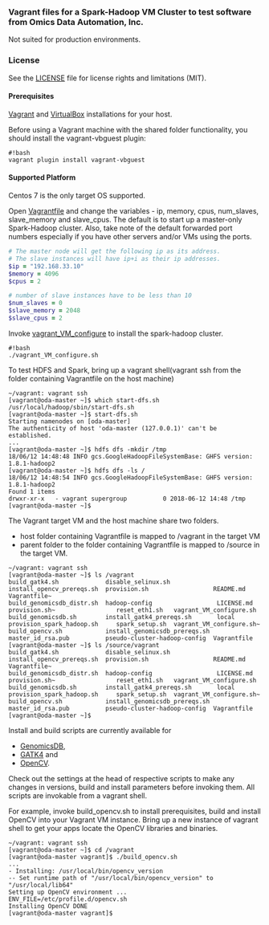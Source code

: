 ### Vagrant files for a Spark-Hadoop VM Cluster to test software from Omics Data Automation, Inc.
Not suited for production environments.

### License
See the [LICENSE](LICENSE.md) file for license rights and limitations (MIT).

#### Prerequisites
[Vagrant](https://www.vagrantup.com/downloads.html) and [VirtualBox](https://www.virtualbox.org/wiki/Downloads) installations for your host.

Before using a Vagrant machine with the shared folder functionality, you should install the 
vagrant-vbguest plugin:
```
#!bash
vagrant plugin install vagrant-vbguest
```

#### Supported Platform
Centos 7 is the only target OS supported.

Open [Vagrantfile](Vagrantfile) and change the variables - ip, memory, cpus, num_slaves, slave_memory and slave_cpus. The default is to start up a master-only Spark-Hadoop cluster. Also, take note of the default forwarded port numbers especially if you have other servers and/or VMs using the ports.
```ruby
# The master node will get the following ip as its address.
# The slave instances will have ip+i as their ip addresses.
$ip = "192.168.33.10"
$memory = 4096
$cpus = 2

# number of slave instances have to be less than 10
$num_slaves = 0
$slave_memory = 2048
$slave_cpus = 2
```

Invoke [vagrant_VM_configure](vagrant_VM_configure.sh) to install the spark-hadoop cluster. 
```shell
#!bash
./vagrant_VM_configure.sh
```

To test HDFS and Spark, bring up a vagrant shell(vagrant ssh from the folder containing Vagrantfile on the host machine)
```shell
~/vagrant: vagrant ssh
[vagrant@oda-master ~]$ which start-dfs.sh
/usr/local/hadoop/sbin/start-dfs.sh
[vagrant@oda-master ~]$ start-dfs.sh
Starting namenodes on [oda-master]
The authenticity of host 'oda-master (127.0.0.1)' can't be established.
...
[vagrant@oda-master ~]$ hdfs dfs -mkdir /tmp
18/06/12 14:48:48 INFO gcs.GoogleHadoopFileSystemBase: GHFS version: 1.8.1-hadoop2
[vagrant@oda-master ~]$ hdfs dfs -ls /
18/06/12 14:48:54 INFO gcs.GoogleHadoopFileSystemBase: GHFS version: 1.8.1-hadoop2
Found 1 items
drwxr-xr-x   - vagrant supergroup          0 2018-06-12 14:48 /tmp
[vagrant@oda-master ~]$ 

```

The Vagrant target VM and the host machine share two folders.
* host folder containing Vagrantfile is mapped to /vagrant in the target VM
* parent folder to the folder containing Vagrantfile is mapped to /source in the target VM.
```shell
~/vagrant: vagrant ssh
[vagrant@oda-master ~]$ ls /vagrant
build_gatk4.sh             disable_selinux.sh             install_opencv_prereqs.sh  provision.sh                  README.md       Vagrantfile~
build_genomicsdb_distr.sh  hadoop-config                  LICENSE.md                 provision.sh~                 reset_eth1.sh   vagrant_VM_configure.sh
build_genomicsdb.sh        install_gatk4_prereqs.sh       local                      provision_spark_hadoop.sh     spark_setup.sh  vagrant_VM_configure.sh~
build_opencv.sh            install_genomicsdb_prereqs.sh  master_id_rsa.pub          pseudo-cluster-hadoop-config  Vagrantfile
[vagrant@oda-master ~]$ ls /source/vagrant
build_gatk4.sh             disable_selinux.sh             install_opencv_prereqs.sh  provision.sh                  README.md       Vagrantfile~
build_genomicsdb_distr.sh  hadoop-config                  LICENSE.md                 provision.sh~                 reset_eth1.sh   vagrant_VM_configure.sh
build_genomicsdb.sh        install_gatk4_prereqs.sh       local                      provision_spark_hadoop.sh     spark_setup.sh  vagrant_VM_configure.sh~
build_opencv.sh            install_genomicsdb_prereqs.sh  master_id_rsa.pub          pseudo-cluster-hadoop-config  Vagrantfile
[vagrant@oda-master ~]$ 
```

Install and build scripts are currently available for 
* [GenomicsDB](https://github.com/nalinigans/GenomicsDB), 
* [GATK4](https://github.com/broadinstitute/gatk) and 
* [OpenCV](https://opencv.org).

Check out the settings at the head of respective scripts to make any changes in versions, build and install parameters before invoking them. All scripts are invokable from a vagrant shell. 

For example, invoke build_opencv.sh to install prerequisites, build and install OpenCV into your Vagrant VM instance. Bring up a new instance of vagrant shell to get your apps locate the OpenCV libraries and binaries.
```shell
~/vagrant: vagrant ssh
[vagrant@oda-master ~]$ cd /vagrant
[vagrant@oda-master vagrant]$ ./build_opencv.sh
...
- Installing: /usr/local/bin/opencv_version
-- Set runtime path of "/usr/local/bin/opencv_version" to "/usr/local/lib64"
Setting up OpenCV environment ...
ENV_FILE=/etc/profile.d/opencv.sh
Installing OpenCV DONE
[vagrant@oda-master vagrant]$
```


  
